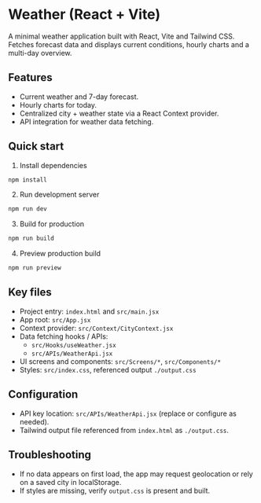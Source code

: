 # Weather (React + Vite)

A minimal weather application built with React, Vite and Tailwind CSS. Fetches forecast data and displays current conditions, hourly charts and a multi-day overview.

## Features
- Current weather and 7-day forecast.
- Hourly charts for today.
- Centralized city + weather state via a React Context provider.
- API integration for weather data fetching.

## Quick start

1. Install dependencies
```powershell
npm install
```

2. Run development server
```powershell
npm run dev
```

3. Build for production
```powershell
npm run build
```

4. Preview production build
```powershell
npm run preview
```

## Key files
- Project entry: `index.html` and `src/main.jsx`
- App root: `src/App.jsx`
- Context provider: `src/Context/CityContext.jsx`
- Data fetching hooks / APIs:
  - `src/Hooks/useWeather.jsx`
  - `src/APIs/WeatherApi.jsx`
- UI screens and components: `src/Screens/*`, `src/Components/*`
- Styles: `src/index.css`, referenced output `./output.css`

## Configuration
- API key location: `src/APIs/WeatherApi.jsx` (replace or configure as needed).
- Tailwind output file referenced from `index.html` as `./output.css`.

## Troubleshooting
- If no data appears on first load, the app may request geolocation or rely on a saved city in localStorage.
- If styles are missing, verify `output.css` is present and built.
